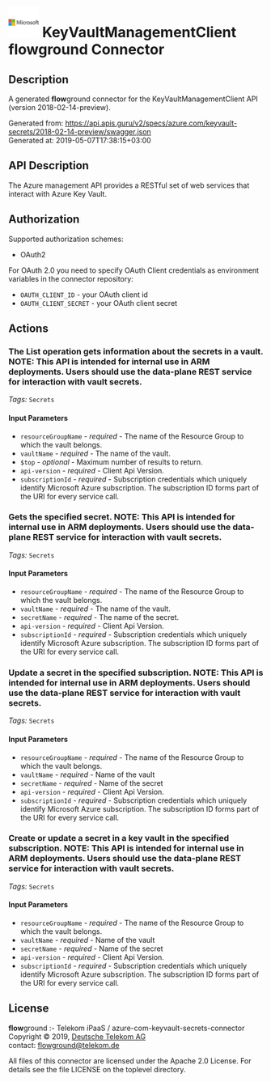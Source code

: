 # ![LOGO](logo.png) KeyVaultManagementClient **flow**ground Connector

## Description

A generated **flow**ground connector for the KeyVaultManagementClient API (version 2018-02-14-preview).

Generated from: https://api.apis.guru/v2/specs/azure.com/keyvault-secrets/2018-02-14-preview/swagger.json<br/>
Generated at: 2019-05-07T17:38:15+03:00

## API Description

The Azure management API provides a RESTful set of web services that interact with Azure Key Vault.

## Authorization

Supported authorization schemes:
- OAuth2

For OAuth 2.0 you need to specify OAuth Client credentials as environment variables in the connector repository:
* `OAUTH_CLIENT_ID` - your OAuth client id
* `OAUTH_CLIENT_SECRET` - your OAuth client secret

## Actions

### The List operation gets information about the secrets in a vault.  NOTE: This API is intended for internal use in ARM deployments. Users should use the data-plane REST service for interaction with vault secrets.

*Tags:* `Secrets`

#### Input Parameters
* `resourceGroupName` - _required_ - The name of the Resource Group to which the vault belongs.
* `vaultName` - _required_ - The name of the vault.
* `$top` - _optional_ - Maximum number of results to return.
* `api-version` - _required_ - Client Api Version.
* `subscriptionId` - _required_ - Subscription credentials which uniquely identify Microsoft Azure subscription. The subscription ID forms part of the URI for every service call.

### Gets the specified secret.  NOTE: This API is intended for internal use in ARM deployments. Users should use the data-plane REST service for interaction with vault secrets.

*Tags:* `Secrets`

#### Input Parameters
* `resourceGroupName` - _required_ - The name of the Resource Group to which the vault belongs.
* `vaultName` - _required_ - The name of the vault.
* `secretName` - _required_ - The name of the secret.
* `api-version` - _required_ - Client Api Version.
* `subscriptionId` - _required_ - Subscription credentials which uniquely identify Microsoft Azure subscription. The subscription ID forms part of the URI for every service call.

### Update a secret in the specified subscription.  NOTE: This API is intended for internal use in ARM deployments.  Users should use the data-plane REST service for interaction with vault secrets.

*Tags:* `Secrets`

#### Input Parameters
* `resourceGroupName` - _required_ - The name of the Resource Group to which the vault belongs.
* `vaultName` - _required_ - Name of the vault
* `secretName` - _required_ - Name of the secret
* `api-version` - _required_ - Client Api Version.
* `subscriptionId` - _required_ - Subscription credentials which uniquely identify Microsoft Azure subscription. The subscription ID forms part of the URI for every service call.

### Create or update a secret in a key vault in the specified subscription.  NOTE: This API is intended for internal use in ARM deployments. Users should use the data-plane REST service for interaction with vault secrets.

*Tags:* `Secrets`

#### Input Parameters
* `resourceGroupName` - _required_ - The name of the Resource Group to which the vault belongs.
* `vaultName` - _required_ - Name of the vault
* `secretName` - _required_ - Name of the secret
* `api-version` - _required_ - Client Api Version.
* `subscriptionId` - _required_ - Subscription credentials which uniquely identify Microsoft Azure subscription. The subscription ID forms part of the URI for every service call.

## License

**flow**ground :- Telekom iPaaS / azure-com-keyvault-secrets-connector<br/>
Copyright © 2019, [Deutsche Telekom AG](https://www.telekom.de)<br/>
contact: flowground@telekom.de

All files of this connector are licensed under the Apache 2.0 License. For details
see the file LICENSE on the toplevel directory.
